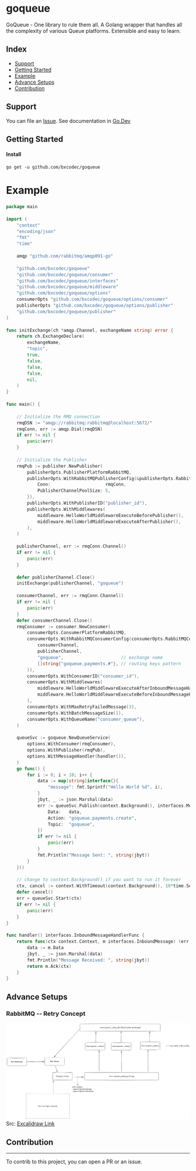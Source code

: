 # goqueue

GoQueue - One library to rule them all. A Golang wrapper that handles all the complexity of various Queue platforms. Extensible and easy to learn.

## Index

- [Support](#support)
- [Getting Started](#getting-started)
- [Example](#example)
- [Advance Setups](#advance-setups)
- [Contribution](#contribution)

## Support

You can file an [Issue](https://github.com/bxcodec/goqueue/issues/new).
See documentation in [Go.Dev](https://pkg.go.dev/github.com/bxcodec/goqueue?tab=doc)

## Getting Started

#### Install

```shell
go get -u github.com/bxcodec/goqueue
```

# Example

```go
package main

import (
	"context"
	"encoding/json"
	"fmt"
	"time"

	amqp "github.com/rabbitmq/amqp091-go"

	"github.com/bxcodec/goqueue"
	"github.com/bxcodec/goqueue/consumer"
	"github.com/bxcodec/goqueue/interfaces"
	"github.com/bxcodec/goqueue/middleware"
	"github.com/bxcodec/goqueue/options"
	consumerOpts "github.com/bxcodec/goqueue/options/consumer"
	publisherOpts "github.com/bxcodec/goqueue/options/publisher"
	"github.com/bxcodec/goqueue/publisher"
)

func initExchange(ch *amqp.Channel, exchangeName string) error {
	return ch.ExchangeDeclare(
		exchangeName,
		"topic",
		true,
		false,
		false,
		false,
		nil,
	)
}

func main() {

	// Initialize the RMQ connection
	rmqDSN := "amqp://rabbitmq:rabbitmq@localhost:5672/"
	rmqConn, err := amqp.Dial(rmqDSN)
	if err != nil {
		panic(err)
	}

	// Initialize the Publisher
	rmqPub := publisher.NewPublisher(
		publisherOpts.PublisherPlatformRabbitMQ,
		publisherOpts.WithRabbitMQPublisherConfig(&publisherOpts.RabbitMQPublisherConfig{
			Conn:                     rmqConn,
			PublisherChannelPoolSize: 5,
		}),
		publisherOpts.WithPublisherID("publisher_id"),
		publisherOpts.WithMiddlewares(
			middleware.HelloWorldMiddlewareExecuteBeforePublisher(),
			middleware.HelloWorldMiddlewareExecuteAfterPublisher(),
		),
	)

	publisherChannel, err := rmqConn.Channel()
	if err != nil {
		panic(err)
	}

	defer publisherChannel.Close()
	initExchange(publisherChannel, "goqueue")

	consumerChannel, err := rmqConn.Channel()
	if err != nil {
		panic(err)
	}
	defer consumerChannel.Close()
	rmqConsumer := consumer.NewConsumer(
		consumerOpts.ConsumerPlatformRabbitMQ,
		consumerOpts.WithRabbitMQConsumerConfig(consumerOpts.RabbitMQConfigWithDefaultTopicFanOutPattern(
			consumerChannel,
			publisherChannel,
			"goqueue",                      // exchange name
			[]string{"goqueue.payments.#"}, // routing keys pattern
		)),
		consumerOpts.WithConsumerID("consumer_id"),
		consumerOpts.WithMiddlewares(
			middleware.HelloWorldMiddlewareExecuteAfterInboundMessageHandler(),
			middleware.HelloWorldMiddlewareExecuteBeforeInboundMessageHandler(),
		),
		consumerOpts.WithMaxRetryFailedMessage(3),
		consumerOpts.WithBatchMessageSize(1),
		consumerOpts.WithQueueName("consumer_queue"),
	)

	queueSvc := goqueue.NewQueueService(
		options.WithConsumer(rmqConsumer),
		options.WithPublisher(rmqPub),
		options.WithMessageHandler(handler()),
	)
	go func() {
		for i := 0; i < 10; i++ {
			data := map[string]interface{}{
				"message": fmt.Sprintf("Hello World %d", i),
			}
			jbyt, _ := json.Marshal(data)
			err := queueSvc.Publish(context.Background(), interfaces.Message{
				Data:   data,
				Action: "goqueue.payments.create",
				Topic:  "goqueue",
			})
			if err != nil {
				panic(err)
			}
			fmt.Println("Message Sent: ", string(jbyt))
		}
	}()

	// change to context.Background() if you want to run it forever
	ctx, cancel := context.WithTimeout(context.Background(), 10*time.Second)
	defer cancel()
	err = queueSvc.Start(ctx)
	if err != nil {
		panic(err)
	}
}

func handler() interfaces.InboundMessageHandlerFunc {
	return func(ctx context.Context, m interfaces.InboundMessage) (err error) {
		data := m.Data
		jbyt, _ := json.Marshal(data)
		fmt.Println("Message Received: ", string(jbyt))
		return m.Ack(ctx)
	}
}

```

## Advance Setups

### RabbitMQ -- Retry Concept

![Goqueue Retry Architecture RabbitMQ](misc/images/goqueue-retry.png)
Src: [Excalidraw Link](https://link.excalidraw.com/readonly/9sphJpzXzQIAVov3z8G7)

## Contribution

---

To contrib to this project, you can open a PR or an issue.
